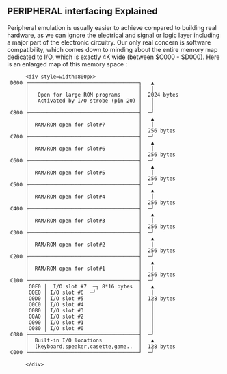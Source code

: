 ## PERIPHERAL interfacing Explained

Peripheral emulation is usually easier to achieve compared to building real hardware, as we can ignore the electrical and signal or logic layer including a major part of the electronic circuitry.  Our only real concern is software compatibility, which comes down to minding about the entire memory map dedicated to I/O, which is exactly 4K wide  (between $C000 - $D000). Here is an enlarged map of this memory space :

          <div style=width:800px>
     D000 ┌────────────────────────────────────┐   ▲
          │                                    │   │
          │   Open for large ROM programs      │  2024 bytes
          │   Activated by I/O strobe (pin 20) │   │
          │                                    │   │
     C800 ├────────────────────────────────────┤  ─┘
          │                                    │   ▲
          │  RAM/ROM open for slot#7           │   │  
          │                                    │  256 bytes
     C700 ├────────────────────────────────────┤  ─┘
          │                                    │   ▲
          │  RAM/ROM open for slot#6           │   │ 
          │                                    │  256 bytes
     C600 ├────────────────────────────────────┤  ─┘
          │                                    │   ▲
          │  RAM/ROM open for slot#5           │   │
          │                                    │  256 bytes
     C500 ├────────────────────────────────────┤  ─┘
          │                                    │   ▲
          │  RAM/ROM open for slot#4           │   │
          │                                    │  256 bytes
     C400 ├────────────────────────────────────┤  ─┘
          │                                    │   ▲
          │  RAM/ROM open for slot#3           │   │
          │                                    │  256 bytes
     C300 ├────────────────────────────────────┤  ─┘
          │                                    │   ▲
          │  RAM/ROM open for slot#2           │   │
          │                                    │  256 bytes
     C200 ├────────────────────────────────────┤  ─┘
          │                                    │   ▲
          │  RAM/ROM open for slot#1           │   │
          │                                    │  256 bytes
     C100 └────────────────────────────────────┤  ─┘
           C0F0 │  I/O slot #7  ─┐ 8*16 bytes  │   ▲
           C0E0 │ I/O slot #6  ─┘              │   │       
           C0D0 │ I/O slot #5                  │  128 bytes
           C0C0 │ I/O slot #4                  │   │
           C0B0 │ I/O slot #3                  │   │
           C0A0 │ I/O slot #2                  │   │
           C090 │ I/O slot #1                  │   │
           C080 │ I/O slot #0                  │   │
     C080 ├────────────────────────────────────┤  ─┘
          │  Built-in I/O locations            │   ▲
          │  (keyboard,speaker,casette,game..  │  128 bytes
     C000 └────────────────────────────────────┘  ─┘
  
          </div>
